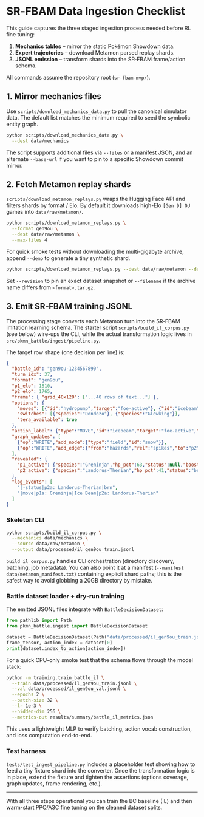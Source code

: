 # SR‑FBAM Data Ingestion Checklist

This guide captures the three staged ingestion process needed before RL fine
tuning:

1. **Mechanics tables** – mirror the static Pokémon Showdown data.
2. **Expert trajectories** – download Metamon parsed replay shards.
3. **JSONL emission** – transform shards into the SR‑FBAM frame/action schema.

All commands assume the repository root (`sr-fbam-mvp/`).

## 1. Mirror mechanics files

Use `scripts/download_mechanics_data.py` to pull the canonical simulator data.
The default list matches the minimum required to seed the symbolic entity graph.

```bash
python scripts/download_mechanics_data.py \
  --dest data/mechanics
```

The script supports additional files via `--files` or a manifest JSON, and an
alternate `--base-url` if you want to pin to a specific Showdown commit mirror.

## 2. Fetch Metamon replay shards

`scripts/download_metamon_replays.py` wraps the Hugging Face API and filters
shards by format / Elo. By default it downloads high-Elo `[Gen 9] OU` games into
`data/raw/metamon/`.

```bash
python scripts/download_metamon_replays.py \
  --format gen9ou \
  --dest data/raw/metamon \
  --max-files 4
```

For quick smoke tests without downloading the multi-gigabyte archive, append
`--demo` to generate a tiny synthetic shard.

```bash
python scripts/download_metamon_replays.py --dest data/raw/metamon --demo
```

Set `--revision` to pin an exact dataset snapshot or `--filename` if the archive
name differs from `<format>.tar.gz`.

## 3. Emit SR‑FBAM training JSONL

The processing stage converts each Metamon turn into the SR‑FBAM imitation
learning schema. The starter script `scripts/build_il_corpus.py` (see below)
wire-ups the CLI, while the actual transformation logic lives in
`src/pkmn_battle/ingest/pipeline.py`.

The target row shape (one decision per line) is:

```json
{
  "battle_id": "gen9ou-1234567890",
  "turn_idx": 37,
  "format": "gen9ou",
  "p1_elo": 1810,
  "p2_elo": 1765,
  "frame": { "grid_40x120": ["...40 rows of text..."] },
  "options": {
    "moves": [{"id":"hydropump","target":"foe-active"}, {"id":"icebeam"}],
    "switches": [{"species":"Dondozo"}, {"species":"Glowking"}],
    "tera_available": true
  },
  "action_label": {"type":"MOVE","id":"icebeam","target":"foe-active","tera":false},
  "graph_updates": [
    {"op":"WRITE","add_node":{"type":"field","id":"snow"}},
    {"op":"WRITE","add_edge":{"from":"hazards","rel":"spikes","to":"p2"}}
  ],
  "revealed": {
    "p1_active": {"species":"Greninja","hp_pct":63,"status":null,"boosts":{"spa":1}},
    "p2_active": {"species":"Landorus-Therian","hp_pct":41,"status":"brn"}
  },
  "log_events": [
    "|-status|p2a: Landorus-Therian|brn",
    "|move|p1a: Greninja|Ice Beam|p2a: Landorus-Therian"
  ]
}
```

### Skeleton CLI

```bash
python scripts/build_il_corpus.py \
  --mechanics data/mechanics \
  --source data/raw/metamon \
  --output data/processed/il_gen9ou_train.jsonl
```

`build_il_corpus.py` handles CLI orchestration (directory discovery, batching,
job metadata). You can also point it at a manifest (`--manifest data/metamon_manifest.txt`)
containing explicit shard paths; this is the safest way to avoid globbing a
20GB directory by mistake.

### Battle dataset loader + dry-run training

The emitted JSONL files integrate with `BattleDecisionDataset`:

```python
from pathlib import Path
from pkmn_battle.ingest import BattleDecisionDataset

dataset = BattleDecisionDataset(Path("data/processed/il_gen9ou_train.jsonl"))
frame_tensor, action_index = dataset[0]
print(dataset.index_to_action[action_index])
```

For a quick CPU-only smoke test that the schema flows through the model stack:

```bash
python -m training.train_battle_il \
  --train data/processed/il_gen9ou_train.jsonl \
  --val data/processed/il_gen9ou_val.jsonl \
  --epochs 2 \
  --batch-size 32 \
  --lr 1e-3 \
  --hidden-dim 256 \
  --metrics-out results/summary/battle_il_metrics.json
```

This uses a lightweight MLP to verify batching, action vocab construction, and
loss computation end-to-end.

### Test harness

`tests/test_ingest_pipeline.py` includes a placeholder test showing how to feed
a tiny fixture shard into the converter. Once the transformation logic is in
place, extend the fixture and tighten the assertions (options coverage, graph
updates, frame rendering, etc.).

---

With all three steps operational you can train the BC baseline (IL) and then
warm-start PPO/A3C fine tuning on the cleaned dataset splits.

